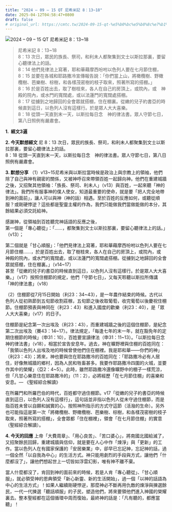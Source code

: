 ```yaml
---
title: "2024 – 09 – 15 QT 尼希米記 8：13~18"
date: 2025-04-12T04:58:47+0800
draft: false
# original_url: https://cmtc.tw/2024-09-15-qt-%e5%b0%bc%e5%b8%8c%e7%b1%b3%e8%a8%98-8%ef%bc%9a1318
---
```


![2024 – 09 – 15 QT 尼希米記 8：13\~18](/images/qt.jpg  "2024 – 09 – 15 QT 尼希米記 8：13\~18")

> 尼希米記 8：13\~18  
> 8：13 次日，眾民的族長、祭司，和利未人都聚集到文士以斯拉那裏，要留心聽律法上的話。  
> 8：14 他們見律法上寫著，耶和華藉摩西吩咐以色列人要在七月節住棚，  
> 8：15 並要在各城和耶路撒冷宣傳報告說：「你們當上山，將橄欖樹、野橄欖樹、芭樂樹、棕樹，和各樣茂密樹的枝子取來，照著所寫的搭棚。」  
> 8：16 於是百姓出去，取了樹枝來，各人在自己的房頂上，或院內，或　神殿的院內，或水門的寬闊處，或以法蓮門的寬闊處搭棚。  
> 8：17 從擄到之地歸回的全會眾就搭棚，住在棚裏。從嫩的兒子約書亞的時候直到這日，以色列人沒有這樣行。於是眾人大大喜樂。  
> 8：18 從頭一天直到末一天，以斯拉每日念　神的律法書。眾人守節七日，第八日照例有嚴肅會。

**1.  經文3遍**

**2. 今天默想經文**
尼 8：13 次日，眾民的族長、祭司，和利未人都聚集到文士以斯拉那裏，要留心聽律法上的話。  
8：18 從頭一天直到末一天，以斯拉每日念　神的律法書。眾人守節七日，第八日照例有嚴肅會。

**3. 默想分享**
（1）v13\~15尼希米與以斯拉當時候是政治上與宗教上的領袖，他們除了自己與神有親密的關係，又被神呼召來帶領百姓一起歸向神。他們在重建城牆之後，又招聚其他領袖：「族長、祭司、利未人」（v13）與百姓，一起來聽「神的律法」。我們所有服事神的僕人使女，知道最重要的使命，就是要「把人完全地帶到神的面前」，讓人可以與神（神的話）相遇。至於百姓的反應如何，或聽從順服？或剛硬悖逆？這些都是聖靈主權的作為，我們只能做我們當做能做的本分，其餘結果必須交託給神。

感謝神，從領袖到百姓聽完神話語的反應之後，  
第一個是「專心聽從」：「……，都聚集到文士以斯拉那裏，要留心聽律法上的話。」（v13）；

第二個就是「甘心順服」：「他們見律法上寫著，耶和華藉摩西吩咐以色列人要在七月節住棚……，於是百姓出去，取了樹枝來，各人在自己的房頂上，或院內，或　神殿的院內，或水門的寬闊處，或以法蓮門的寬闊處搭棚。從擄到之地歸回的全會眾就搭棚，住在棚裏。」（v14\~17）  
甚至「從嫩的兒子約書亞的時候直到這日，以色列人沒有這樣行。於是眾人大大喜樂。」（v17）按照住棚節的規定，他們「守節七日」，又每天聆聽以斯拉所傳講「神的律法書」（v18）

（2）住棚節從7月15日開始（利23：34\~43），是一年農作結束的時候。古代以色列人從初熟節到五旬節收割莊稼，五旬節之後收取葡萄，收完葡萄以後慶祝住棚節。住棚節預表與神同在（利23：43）和進入國度的歡樂（利23：40），是「眾人大大喜樂」（v17）的日子。

住棚節是紀念第一次出埃及（利23：43），而重建城牆之後的這個住棚節，是紀念第二次出埃及（賽43：14\~17）。律法規定，「每逢七年的末一年，就在豁免年的定期住棚節的時候」（申31：10），百姓要宣讀律法（申31：11\~13）。「以斯拉每日念神的律法書」（v18），相當於宣告安息年。過去，神在曠野裡與住棚的百姓同在：「我領以色列人出埃及地的時候曾使他們住在棚裡。我是耶和華——你們的神」（利23：43）；將來，神也要與住在耶路撒冷的百姓同在：「耶路撒冷必有人居住，好像無城牆的鄉村，因為人民和牲畜甚多。我要作耶路撒冷四圍的火城，並要作其中的榮耀」（亞2：4\~5）。此時，雖然耶路撒冷還像曠野中的棚子一樣荒涼，但「凡甘心樂意住在耶路撒冷的」（11：2），必將經歷「在七月節住棚」的喜樂和安息。— 《聖經綜合解讀》

在所羅門和所羅巴伯的時代，百姓都守過住棚節。v17「從嫩的兒子約書亞的時候直到這日，以色列人沒有這樣行」，這句話並非指以色列人從未守過住棚節，而是指百姓未曾以自願和誠實的心，按照神所指示的方式守這節（活潑的生命）。另外也可能指這是第一次「將橄欖樹、野橄欖樹、芭樂樹、棕樹，和各樣茂密樹的枝子取來，照著所寫的搭棚」，全會眾都「住在棚裡」，領會「在七月節住棚」的實意（聖經綜合解讀）。

**4. 今天的回應**
上帝「大費周章」、「用心良苦」、「苦口婆心」，將南國北國給滅了，又招聚餘民回歸，重建城牆與信仰，就是要在人心中作「煉淨」與「更新」的工作。當以色列人在有國家保護的「安居樂業」中，卻早已忘記神，忘記神的話，過一個全然「以自我為中心」的生活方式。神只能用劇烈的手段與方式，讓他們「什麼都沒了」，讓他們想起世上一切皆如浮雲幻影，唯有神不離不棄。

當人什麼都沒了，肯回到神的面前來的時候，若是人肯「專心聽從」、「甘心順服」，就必領受神的恩典領受「新心新靈、新的生活開始」，過一個「以神的話語為中心的生活方式」！如果人繼續剛硬悖逆，那麼神必不斷再用仇敵的煉淨與揀選餘民，一代一代揀選「聽話順服」的子民，塑造他們，將來要領他們進入神國的榮耀裏去。整本聖經都在這個循環中周而復始，最終神的話是：「凡有聽的，都應當聽」！
